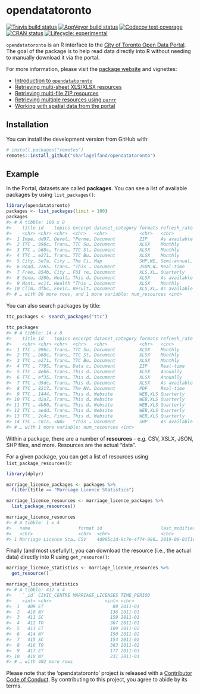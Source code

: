 
<!-- README.md is generated from README.Rmd. Please edit that file -->

# opendatatoronto

<!-- badges: start -->

[![Travis build
status](https://travis-ci.org/sharlagelfand/opendatatoronto.svg?branch=master)](https://travis-ci.org/sharlagelfand/opendatatoronto)
[![AppVeyor build
status](https://ci.appveyor.com/api/projects/status/github/sharlagelfand/opendatatoronto?branch=master&svg=true)](https://ci.appveyor.com/project/sharlagelfand/opendatatoronto)
[![Codecov test
coverage](https://codecov.io/gh/sharlagelfand/opendatatoronto/branch/master/graph/badge.svg)](https://codecov.io/gh/sharlagelfand/opendatatoronto?branch=master)
[![CRAN
status](https://www.r-pkg.org/badges/version/opendatatoronto)](https://cran.r-project.org/package=opendatatoronto)
[![Lifecycle:
experimental](https://img.shields.io/badge/lifecycle-experimental-orange.svg)](https://www.tidyverse.org/lifecycle/#experimental)
<!-- badges: end -->

`opendatatoronto` is an R interface to the [City of Toronto Open Data
Portal](https://portal0.cf.opendata.inter.sandbox-toronto.ca/). The goal
of the package is to help read data directly into R without needing to
manually download it via the portal.

For more information, please visit the [package
website](https://sharlagelfand.github.io/opendatatoronto/) and
vignettes:

  - [Introduction to
    `opendatatoronto`](https://sharlagelfand.github.io/opendatatoronto/articles/opendatatoronto.html)
  - [Retrieving multi-sheet XLS/XLSX
    resources](https://sharlagelfand.github.io/opendatatoronto/articles/multisheet_resources.html)
  - [Retrieving multi-file ZIP
    resources](https://sharlagelfand.github.io/opendatatoronto/articles/multifile_zip_resources.html)
  - [Retrieving multiple resources using
    `purrr`](https://sharlagelfand.github.io/opendatatoronto/articles/multiple_resources_purrr.html)
  - [Working with spatial data from the
    portal](https://sharlagelfand.github.io/opendatatoronto/articles/spatial_data.html)

## Installation

You can install the development version from GitHub with:

``` r
# install.packages("remotes")
remotes::install_github("sharlagelfand/opendatatoronto")
```

## Example

In the Portal, datasets are called **packages**. You can see a list of
available packages by using `list_packages()`:

``` r
library(opendatatoronto)
packages <- list_packages(limit = 100)
packages
#> # A tibble: 100 x 8
#>    title id    topics excerpt dataset_category formats refresh_rate
#>    <chr> <chr> <chr>  <chr>   <chr>            <chr>   <chr>       
#>  1 Impe… dd97… Devel… "Perme… Document         ZIP     As available
#>  2 TTC … 996c… Trans… TTC Su… Document         XLSX    Monthly     
#>  3 TTC … b68c… Trans… TTC St… Document         XLSX    Monthly     
#>  4 TTC … e271… Trans… TTC Bu… Document         XLSX    Monthly     
#>  5 City… 5e7a… City … The Ci… Map              SHP,WE… Semi-annual…
#>  6 Road… 2265… Trans… "This … Document         JSON,W… Real-time   
#>  7 Free… 854b… City … FOI re… Document         XLS,XL… Quarterly   
#>  8 Sexu… d20b… Healt… This d… Document         XLSX    As available
#>  9 Mont… ec1f… Health "This … Document         XLSX    Monthly     
#> 10 Clim… dfbc… Envir… Result… Document         XLS,XL… As available
#> # … with 90 more rows, and 1 more variable: num_resources <int>
```

You can also search packages by title:

``` r
ttc_packages <- search_packages("ttc")

ttc_packages
#> # A tibble: 14 x 8
#>    title id    topics excerpt dataset_category formats refresh_rate
#>    <chr> <chr> <chr>  <chr>   <chr>            <chr>   <chr>       
#>  1 TTC … 996c… Trans… TTC Su… Document         XLSX    Monthly     
#>  2 TTC … b68c… Trans… TTC St… Document         XLSX    Monthly     
#>  3 TTC … e271… Trans… TTC Bu… Document         XLSX    Monthly     
#>  4 TTC … 7795… Trans… Data c… Document         ZIP     Real-time   
#>  5 TTC … 4eb6… Trans… This d… Document         XLSX    Annually    
#>  6 TTC … ef35… Trans… This d… Document         XLSX    Annually    
#>  7 TTC … d9dc… Trans… This d… Document         XLSX    As available
#>  8 TTC … 8217… Trans… The NV… Document         PDF     Real-time   
#>  9 TTC … 1444… Trans… This d… Website          WEB,XLS Quarterly   
#> 10 TTC … d2a7… Trans… This d… Website          WEB,XLS Quarterly   
#> 11 TTC … 4b80… Trans… This d… Website          WEB,XLS Quarterly   
#> 12 TTC … aedd… Trans… This d… Website          WEB,XLS Quarterly   
#> 13 TTC … 2c4c… Finan… This d… Website          WEB,XLS Quarterly   
#> 14 TTC … c01c… <NA>   "This … Document         SHP     As available
#> # … with 1 more variable: num_resources <int>
```

Within a package, there are a number of **resources** - e.g. CSV, XSLX,
JSON, SHP files, and more. Resources are the actual “data”.

For a given package, you can get a list of resources using
`list_package_resources()`:

``` r
library(dplyr)

marriage_licence_packages <- packages %>%
  filter(title == "Marriage Licence Statistics")

marriage_licence_resources <- marriage_licence_packages %>%
  list_package_resources()

marriage_licence_resources
#> # A tibble: 1 x 4
#>   name                  format id                      last_modified       
#>   <chr>                 <chr>  <chr>                   <chr>               
#> 1 Marriage Licence Sta… CSV    4d985c1d-9c7e-4f74-986… 2019-08-01T10:10:02…
```

Finally (and most usefully\!), you can download the resource (i.e., the
actual data) directly into R using `get_resource()`:

``` r
marriage_licence_statistics <- marriage_licence_resources %>%
  get_resource()

marriage_licence_statistics
#> # A tibble: 412 x 4
#>    `_id` CIVIC_CENTRE MARRIAGE_LICENSES TIME_PERIOD
#>    <int> <chr>                    <int> <chr>      
#>  1   409 ET                          80 2011-01    
#>  2   410 NY                         136 2011-01    
#>  3   411 SC                         159 2011-01    
#>  4   412 TO                         367 2011-01    
#>  5   413 ET                         109 2011-02    
#>  6   414 NY                         150 2011-02    
#>  7   415 SC                         154 2011-02    
#>  8   416 TO                         383 2011-02    
#>  9   417 ET                         177 2011-03    
#> 10   418 NY                         231 2011-03    
#> # … with 402 more rows
```

Please note that the ‘opendatatoronto’ project is released with a
[Contributor Code of Conduct](CODE_OF_CONDUCT.md). By contributing to
this project, you agree to abide by its terms.
